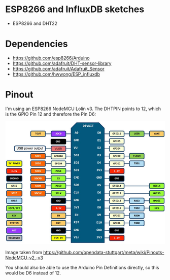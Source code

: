 # ESP8266 and InfluxDB sketches
- ESP8266 and DHT22

# Dependencies
- https://github.com/esp8266/Arduino
- https://github.com/adafruit/DHT-sensor-library
- https://github.com/adafruit/Adafruit_Sensor
- https://github.com/hwwong/ESP_influxdb

# Pinout
I'm using an ESP8266 NodeMCU Lolin v3. The DHTPIN points to 12, which is the GPIO Pin 12 and therefore the Pin D6:

![ESP8266 NodeMCU Lolin v3 Pin Layout](./esp8266-nodemcu-dev-kit-v3-pins.jpg "ESP8266 NodeMCU Lolin v3 Pin Layout")

Image taken from https://github.com/opendata-stuttgart/meta/wiki/Pinouts-NodeMCU-v2,-v3

You should also be able to use the Arduino Pin Definitions directly, so this would be D6 instead of 12.